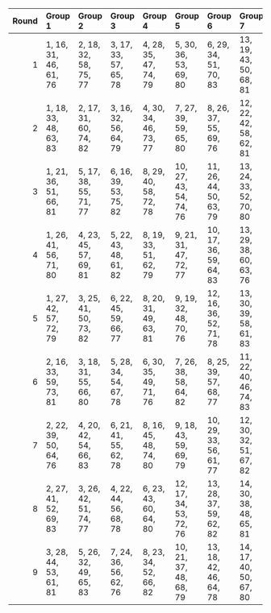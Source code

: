 |   Round | Group 1               | Group 2               | Group 3               | Group 4               | Group 5                | Group 6                | Group 7                | Group 8                | Group 9           | Group 10          | Group 11          | Group 12           | Group 13           | Group 14           | Group 15           |
|--------:|:----------------------|:----------------------|:----------------------|:----------------------|:-----------------------|:-----------------------|:-----------------------|:-----------------------|:------------------|:------------------|:------------------|:-------------------|:-------------------|:-------------------|:-------------------|
|       1 | 1, 16, 31, 46, 61, 76 | 2, 18, 32, 58, 75, 77 | 3, 17, 33, 57, 65, 78 | 4, 28, 35, 47, 74, 79 | 5, 30, 36, 53, 69, 80  | 6, 29, 34, 51, 70, 83  | 13, 19, 43, 50, 68, 81 | 14, 21, 44, 54, 71, 82 | 7, 25, 37, 60, 66 | 8, 27, 38, 56, 67 | 9, 26, 39, 52, 62 | 10, 22, 41, 49, 72 | 11, 24, 42, 48, 73 | 12, 23, 40, 59, 63 | 15, 20, 45, 55, 64 |
|       2 | 1, 18, 33, 48, 63, 83 | 2, 17, 31, 60, 74, 82 | 3, 16, 32, 56, 64, 79 | 4, 30, 34, 46, 73, 77 | 7, 27, 39, 59, 65, 80  | 8, 26, 37, 55, 69, 76  | 12, 22, 42, 58, 62, 81 | 14, 20, 43, 53, 70, 78 | 5, 29, 35, 52, 68 | 6, 28, 36, 50, 72 | 9, 25, 38, 54, 61 | 10, 24, 40, 51, 71 | 11, 23, 41, 47, 75 | 13, 21, 45, 49, 67 | 15, 19, 44, 57, 66 |
|       3 | 1, 21, 36, 51, 66, 81 | 5, 17, 38, 55, 71, 77 | 6, 16, 39, 53, 75, 82 | 8, 29, 40, 58, 72, 78 | 10, 27, 43, 54, 74, 76 | 11, 26, 44, 50, 63, 79 | 13, 24, 33, 52, 70, 80 | 14, 23, 31, 56, 73, 83 | 2, 20, 34, 48, 62 | 3, 19, 35, 59, 67 | 4, 18, 37, 49, 61 | 7, 30, 42, 47, 68  | 9, 28, 41, 57, 64  | 12, 25, 45, 46, 65 | 15, 22, 32, 60, 69 |
|       4 | 1, 26, 41, 56, 71, 80 | 4, 23, 45, 57, 69, 81 | 5, 22, 43, 48, 61, 82 | 8, 19, 33, 51, 62, 79 | 9, 21, 31, 47, 72, 77  | 10, 17, 36, 59, 64, 83 | 13, 29, 38, 60, 63, 76 | 15, 30, 37, 50, 74, 78 | 2, 25, 42, 53, 67 | 3, 27, 40, 49, 75 | 6, 24, 44, 58, 65 | 7, 20, 32, 52, 73  | 11, 16, 34, 55, 68 | 12, 18, 35, 54, 70 | 14, 28, 39, 46, 66 |
|       5 | 1, 27, 42, 57, 72, 79 | 3, 25, 41, 50, 73, 82 | 6, 22, 45, 59, 66, 77 | 8, 20, 31, 49, 63, 81 | 9, 19, 32, 48, 70, 76  | 12, 16, 36, 52, 71, 78 | 13, 30, 39, 58, 61, 83 | 15, 28, 38, 51, 75, 80 | 2, 26, 40, 54, 68 | 4, 24, 43, 55, 67 | 5, 23, 44, 46, 62 | 7, 21, 33, 53, 74  | 10, 18, 34, 60, 65 | 11, 17, 35, 56, 69 | 14, 29, 37, 47, 64 |
|       6 | 2, 16, 33, 59, 73, 81 | 3, 18, 31, 55, 66, 80 | 5, 28, 34, 54, 67, 78 | 6, 30, 35, 49, 71, 76 | 7, 26, 38, 58, 64, 82  | 8, 25, 39, 57, 68, 77  | 11, 22, 40, 46, 74, 83 | 12, 24, 41, 60, 61, 79 | 1, 17, 32, 47, 62 | 4, 29, 36, 48, 75 | 9, 27, 37, 53, 63 | 10, 23, 42, 50, 70 | 13, 20, 44, 51, 69 | 14, 19, 45, 52, 72 | 15, 21, 43, 56, 65 |
|       7 | 2, 22, 39, 50, 64, 76 | 4, 20, 42, 54, 66, 83 | 6, 21, 41, 55, 62, 78 | 8, 16, 45, 48, 74, 80 | 9, 18, 43, 59, 69, 79  | 10, 29, 33, 56, 61, 77 | 12, 30, 32, 51, 67, 82 | 15, 27, 34, 47, 71, 81 | 1, 23, 38, 53, 68 | 3, 24, 37, 46, 72 | 5, 19, 40, 60, 73 | 7, 17, 44, 49, 70  | 11, 28, 31, 52, 65 | 13, 26, 35, 57, 75 | 14, 25, 36, 58, 63 |
|       8 | 2, 27, 41, 52, 69, 83 | 3, 26, 42, 51, 74, 77 | 4, 22, 44, 56, 68, 78 | 6, 23, 43, 60, 64, 80 | 12, 17, 34, 53, 72, 76 | 13, 28, 37, 59, 62, 82 | 14, 30, 38, 48, 65, 81 | 15, 29, 39, 49, 73, 79 | 1, 25, 40, 55, 70 | 5, 24, 45, 47, 63 | 7, 19, 31, 54, 75 | 8, 21, 32, 50, 61  | 9, 20, 33, 46, 71  | 10, 16, 35, 58, 66 | 11, 18, 36, 57, 67 |
|       9 | 3, 28, 44, 53, 61, 81 | 5, 26, 32, 49, 65, 83 | 7, 24, 36, 56, 62, 76 | 8, 23, 34, 52, 66, 82 | 10, 21, 37, 48, 68, 79 | 13, 18, 42, 46, 64, 78 | 14, 17, 40, 50, 67, 80 | 15, 16, 41, 54, 63, 77 | 1, 30, 45, 60, 75 | 2, 29, 43, 57, 71 | 4, 27, 31, 58, 70 | 6, 25, 33, 47, 69  | 9, 22, 35, 51, 73  | 11, 20, 38, 59, 72 | 12, 19, 39, 55, 74 |